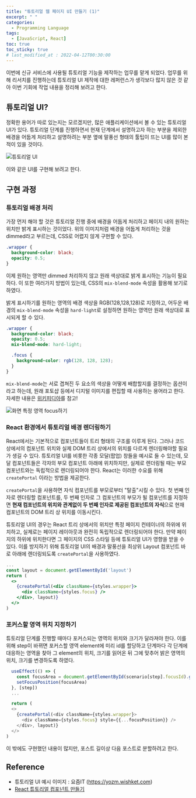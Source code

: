 ```yaml
---
title: "튜토리얼 웹 페이지 UI 만들기 (1)"
excerpt: " "
categories:
  - Programming Language
tags:
  - [JavaScript, React]
toc: true
toc_sticky: true
# last_modified_at : 2022-04-12T00:30:00
---
```


이번에 신규 서비스에 사용될 튜토리얼 기능을 제작하는 업무를 맡게 되었다. 업무를 위해 리서치를 진행하는데 튜토리얼 UI 제작에 대한 레퍼런스가 생각보다 많지 않은 것 같아 이번 기회에 작업 내용을 정리해 보려고 한다.

## 튜토리얼 UI?

정확한 용어가 따로 있는지는 모르겠지만, 많은 애플리케이션에서 볼 수 있는 튜토리얼 UI가 있다. 튜토리얼 단계를 진행하면서 현재 단계에서 설명하고자 하는 부분을 제외한 배경을 어둡게 처리하고 설명하려는 부분 옆에 말풍선 형태의 툴팁이 뜨는 UI를 많이 본 적이 있을 것이다.

![튜토리얼 UI]({{site.url}}{{site.baseurl}}/assets/img/tutorial-example.png)

이와 같은 UI를 구현해 보려고 한다.

## 구현 과정

### 튜토리얼 배경 처리

가장 먼저 해야 할 것은 튜토리얼 진행 중에 배경을 어둡게 처리하고 페이지 내의 원하는 위치만 밝게 표시하는 것이었다. 위의 이미지처럼 배경을 어둡게 처리하는 것을 dimmed라고 부르는데, CSS로 어렵지 않게 구현할 수 있다.

```css
.wrapper {
  background-color: black;
  opacity: 0.5;
}
```

이제 원하는 영역만 dimmed 처리하지 않고 원래 색상대로 밝게 표시하는 기능이 필요하다. 이 또한 여러가지 방법이 있는데, CSS의 `mix-blend-mode` 속성을 활용해 보기로 하였다.

밝게 표시하기를 원하는 영역의 배경 색상을 RGB(128,128,128)로 지정하고, 어두운 배경의 `mix-blend-mode` 속성을 `hard-light`로 설정하면 원하는 영역만 원래 색상대로 표시되게 할 수 있다.

```css
.wrapper {
  background-color: black;
  opacity: 0.5;
  mix-blend-mode: hard-light;

  .focus {
    background-color: rgb(128, 128, 128);
  }
}
```

`mix-blend-mode`는 서로 겹쳐진 두 요소의 색상을 어떻게 배합할지를 결정하는 옵션이라고 하는데, 원래 포토샵 등에서 디지털 이미지를 편집할 때 사용하는 용어라고 한다. 자세한 내용은 [위키피디아](https://ko.wikipedia.org/wiki/블렌드_모드)를 참고!

![화면 특정 영역 focus하기]({{site.url}}{{site.baseurl}}/assets/img/tutorial-step1.png)

### React 환경에서 튜토리얼 배경 렌더링하기

React에서는 기본적으로 컴포넌트들이 트리 형태의 구조를 이루게 된다. 그러나 코드 상에서의 컴포넌트 위치와 실제 DOM 트리 상에서의 위치를 다르게 렌더링해야할 필요가 생길 수 있다. 튜토리얼 UI를 비롯한 각종 모달(팝업) 창들을 예시로 들 수 있는데, 모달 컴포넌트들은 각자의 부모 컴포넌트 아래에 위치하지만, 실제로 렌더링될 때는 부모 컴포넌트와는 독립적으로 렌더링되어야 한다. React는 이러한 수요를 위해 `createPortal` 이라는 방법을 제공한다.

`createPortal`을 사용하면 자식 컴포넌트를 부모로부터 "탈출"시킬 수 있다. 첫 번째 인자로 렌더링할 컴포넌트를, 두 번째 인자로 그 컴포넌트의 부모가 될 컴포넌트를 지정하면 **현재 컴포넌트의 위치와 관계없이 두 번째 인자로 제공된 컴포넌트의 자식**으로 현재 컴포넌트의 DOM 트리 상 위치를 이동시킨다.

튜토리얼 UI의 경우는 React 트리 상에서의 위치만 특정 페이지 컨테이너의 하위에 위치하고, 실제로는 페이지 레이아웃과 완전히 독립적으로 렌더링되어야 한다. 만약 페이지의 하위에 위치한다면 그 페이지의 CSS 스타일 등에 튜토리얼 UI가 영향을 받을 수 있다. 이를 방지하기 위해 튜토리얼 UI의 배경과 말풍선을 최상위 Layout 컴포넌트 바로 아래에 렌더링되도록 `createPortal`을 사용하였다.

```jsx
...
const layout = document.getElementById('layout')
return (
  <>
    {createPortal(<div className={styles.wrapper}>
      <div className={styles.focus} />
    </div>, layout)}
  </>
)
```

### 포커스할 영역 위치 지정하기

튜토리얼 단계를 진행할 때마다 포커스되는 영역의 위치와 크기가 달라져야 한다. 이를 위해 step이 바뀌면 포커스할 영역 element에 미리 id를 할당하고 단계마다 각 단계에 대응하는 영역을 찾아 그 element의 위치, 크기를 읽어온 뒤 그에 맞추어 밝은 영역의 위치, 크기를 변경하도록 하였다.

```javascript
  useEffect(() => {
    const focusArea = document.getElementById(scenario[step].focusId).getBoundingClientRect()
    setFocusPosition(focusArea)
  }, [step])
  ...

  return (
  <>
    {createPortal(<div className={styles.wrapper}>
      <div className={styles.focus} style={{...focusPosition}} />
    </div>, layout)}
  </>
)
```

이 밖에도 구현했던 내용이 많지만, 포스트 길이상 다음 포스트로 분할하려고 한다.

## Reference

- 튜토리얼 UI 예시 이미지 : 요즘IT (https://yozm.wishket.com)
- [React 튜토리얼 컴포넌트 만들기](https://velog.io/@saemmmm/React-튜토리얼-컴포넌트-만들기)
